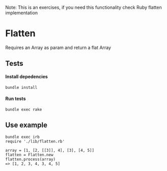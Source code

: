 Note: This is an exercises, if you need this functionality check Ruby flatten implementation

# Flatten
Requires an Array as param and return a flat Array

## Tests
#### Install depedencies

`bundle install`

#### Run tests

`bundle exec rake`

## Use example

```
bundle exec irb
require './lib/flatten.rb'

array = [1, [2, [[3]], 4], [3], [4, 5]]
flatten = Flatten.new
flatten.process(array)
=> [1, 2, 3, 4, 3, 4, 5]
```

